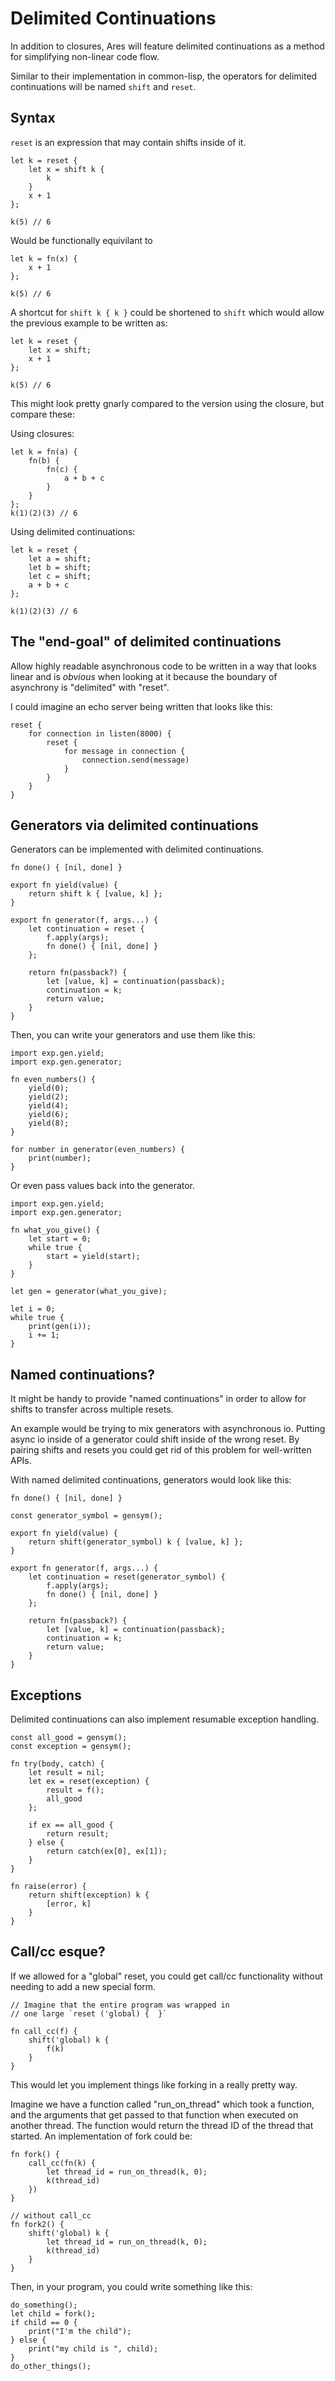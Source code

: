 # Delimited Continuations

In addition to closures, Ares will feature delimited continuations as a
method for simplifying non-linear code flow.

Similar to their implementation in common-lisp, the operators for delimited
continuations will be named `shift` and `reset`.

## Syntax

`reset` is an expression that may contain shifts inside of it.

```ares
let k = reset {
    let x = shift k {
        k
    }
    x + 1
};

k(5) // 6
```

Would be functionally equivilant to

```ares
let k = fn(x) {
    x + 1
};

k(5) // 6
```

A shortcut for `shift k { k }` could be shortened to `shift` which would allow the
previous example to be written as:

```ares
let k = reset {
    let x = shift;
    x + 1
};

k(5) // 6
```

This might look pretty gnarly compared to the version using the closure, but
compare these:

Using closures:
```ares
let k = fn(a) {
    fn(b) {
        fn(c) {
            a + b + c
        }
    }
};
k(1)(2)(3) // 6
```

Using delimited continuations:
```ares
let k = reset {
    let a = shift;
    let b = shift;
    let c = shift;
    a + b + c
};

k(1)(2)(3) // 6
```

## The "end-goal" of delimited continuations

Allow highly readable asynchronous code to be written in a way that
looks linear and is _obvious_ when looking at it because the boundary
of asynchrony is "delimited" with "reset".

I could imagine an echo server being written that looks like this:

```ares
reset {
    for connection in listen(8000) {
        reset {
            for message in connection {
                connection.send(message)
            }
        }
    }
}
```

## Generators via delimited continuations

Generators can be implemented with delimited continuations.

```ares
fn done() { [nil, done] }

export fn yield(value) {
    return shift k { [value, k] };
}

export fn generator(f, args...) {
    let continuation = reset {
        f.apply(args);
        fn done() { [nil, done] }
    };

    return fn(passback?) {
        let [value, k] = continuation(passback);
        continuation = k;
        return value;
    }
}
```

Then, you can write your generators and use them like this:

```ares
import exp.gen.yield;
import exp.gen.generator;

fn even_numbers() {
    yield(0);
    yield(2);
    yield(4);
    yield(6);
    yield(8);
}

for number in generator(even_numbers) {
    print(number);
}
```

Or even pass values back into the generator.

```ares
import exp.gen.yield;
import exp.gen.generator;

fn what_you_give() {
    let start = 0;
    while true {
        start = yield(start);
    }
}

let gen = generator(what_you_give);

let i = 0;
while true {
    print(gen(i));
    i += 1;
}
```

## Named continuations?

It might be handy to provide "named continuations" in order to allow for
shifts to transfer across multiple resets.

An example would be trying to mix generators with asynchronous io.  Putting
async io inside of a generator could shift inside of the wrong reset.  By pairing
shifts and resets you could get rid of this problem for well-written APIs.

With named delimited continuations, generators would look like this:

```ares
fn done() { [nil, done] }

const generator_symbol = gensym();

export fn yield(value) {
    return shift(generator_symbol) k { [value, k] };
}

export fn generator(f, args...) {
    let continuation = reset(generator_symbol) {
        f.apply(args);
        fn done() { [nil, done] }
    };

    return fn(passback?) {
        let [value, k] = continuation(passback);
        continuation = k;
        return value;
    }
}
```

## Exceptions

Delimited continuations can also implement resumable exception handling.

```
const all_good = gensym();
const exception = gensym();

fn try(body, catch) {
    let result = nil;
    let ex = reset(exception) {
        result = f();
        all_good
    };

    if ex == all_good {
        return result;
    } else {
        return catch(ex[0], ex[1]);
    }
}

fn raise(error) {
    return shift(exception) k {
        [error, k]
    }
}
```

## Call/cc esque?

If we allowed for a "global" reset, you could get call/cc functionality
without needing to add a new special form.

```
// Imagine that the entire program was wrapped in
// one large `reset ('global) {  }`

fn call_cc(f) {
    shift('global) k {
        f(k)
    }
}
```

This would let you implement things like forking in a really pretty way.

Imagine we have a function called "run_on_thread" which took a function, and
the arguments that get passed to that function when executed on another thread.
The function would return the thread ID of the thread that started.
An implementation of fork could be:

```ares
fn fork() {
    call_cc(fn(k) {
        let thread_id = run_on_thread(k, 0);
        k(thread_id)
    })
}

// without call_cc
fn fork2() {
    shift('global) k {
        let thread_id = run_on_thread(k, 0);
        k(thread_id)
    }
}
```

Then, in your program, you could write something like this:

```ares
do_something();
let child = fork();
if child == 0 {
    print("I'm the child");
} else {
    print("my child is ", child);
}
do_other_things();
```
